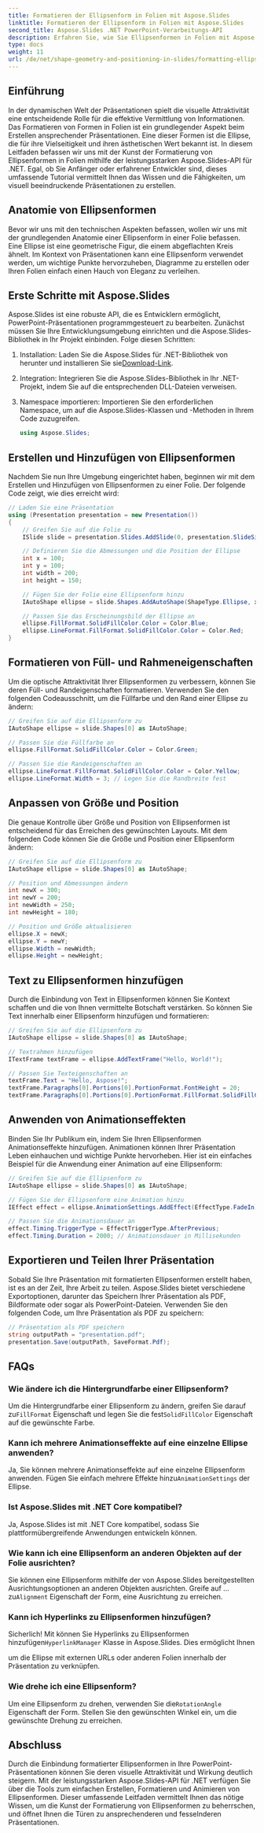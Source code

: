 ```yaml
---
title: Formatieren der Ellipsenform in Folien mit Aspose.Slides
linktitle: Formatieren der Ellipsenform in Folien mit Aspose.Slides
second_title: Aspose.Slides .NET PowerPoint-Verarbeitungs-API
description: Erfahren Sie, wie Sie Ellipsenformen in Folien mit Aspose.Slides für .NET formatieren. Diese Schritt-für-Schritt-Anleitung enthält Codebeispiele und beantwortet häufig gestellte Fragen.
type: docs
weight: 11
url: /de/net/shape-geometry-and-positioning-in-slides/formatting-ellipse-shape/
---
```


## Einführung

In der dynamischen Welt der Präsentationen spielt die visuelle Attraktivität eine entscheidende Rolle für die effektive Vermittlung von Informationen. Das Formatieren von Formen in Folien ist ein grundlegender Aspekt beim Erstellen ansprechender Präsentationen. Eine dieser Formen ist die Ellipse, die für ihre Vielseitigkeit und ihren ästhetischen Wert bekannt ist. In diesem Leitfaden befassen wir uns mit der Kunst der Formatierung von Ellipsenformen in Folien mithilfe der leistungsstarken Aspose.Slides-API für .NET. Egal, ob Sie Anfänger oder erfahrener Entwickler sind, dieses umfassende Tutorial vermittelt Ihnen das Wissen und die Fähigkeiten, um visuell beeindruckende Präsentationen zu erstellen.

## Anatomie von Ellipsenformen

Bevor wir uns mit den technischen Aspekten befassen, wollen wir uns mit der grundlegenden Anatomie einer Ellipsenform in einer Folie befassen. Eine Ellipse ist eine geometrische Figur, die einem abgeflachten Kreis ähnelt. Im Kontext von Präsentationen kann eine Ellipsenform verwendet werden, um wichtige Punkte hervorzuheben, Diagramme zu erstellen oder Ihren Folien einfach einen Hauch von Eleganz zu verleihen.

## Erste Schritte mit Aspose.Slides

Aspose.Slides ist eine robuste API, die es Entwicklern ermöglicht, PowerPoint-Präsentationen programmgesteuert zu bearbeiten. Zunächst müssen Sie Ihre Entwicklungsumgebung einrichten und die Aspose.Slides-Bibliothek in Ihr Projekt einbinden. Folge diesen Schritten:

1.  Installation: Laden Sie die Aspose.Slides für .NET-Bibliothek von herunter und installieren Sie sie[Download-Link](https://releases.aspose.com/slides/net/).

2. Integration: Integrieren Sie die Aspose.Slides-Bibliothek in Ihr .NET-Projekt, indem Sie auf die entsprechenden DLL-Dateien verweisen.

3. Namespace importieren: Importieren Sie den erforderlichen Namespace, um auf die Aspose.Slides-Klassen und -Methoden in Ihrem Code zuzugreifen.
   
   ```csharp
   using Aspose.Slides;
   ```

## Erstellen und Hinzufügen von Ellipsenformen

Nachdem Sie nun Ihre Umgebung eingerichtet haben, beginnen wir mit dem Erstellen und Hinzufügen von Ellipsenformen zu einer Folie. Der folgende Code zeigt, wie dies erreicht wird:

```csharp
// Laden Sie eine Präsentation
using (Presentation presentation = new Presentation())
{
    // Greifen Sie auf die Folie zu
    ISlide slide = presentation.Slides.AddSlide(0, presentation.SlideSize);

    // Definieren Sie die Abmessungen und die Position der Ellipse
    int x = 100;
    int y = 100;
    int width = 200;
    int height = 150;

    // Fügen Sie der Folie eine Ellipsenform hinzu
    IAutoShape ellipse = slide.Shapes.AddAutoShape(ShapeType.Ellipse, x, y, width, height);

    // Passen Sie das Erscheinungsbild der Ellipse an
    ellipse.FillFormat.SolidFillColor.Color = Color.Blue;
    ellipse.LineFormat.FillFormat.SolidFillColor.Color = Color.Red;
}
```

## Formatieren von Füll- und Rahmeneigenschaften

Um die optische Attraktivität Ihrer Ellipsenformen zu verbessern, können Sie deren Füll- und Randeigenschaften formatieren. Verwenden Sie den folgenden Codeausschnitt, um die Füllfarbe und den Rand einer Ellipse zu ändern:

```csharp
// Greifen Sie auf die Ellipsenform zu
IAutoShape ellipse = slide.Shapes[0] as IAutoShape;

// Passen Sie die Füllfarbe an
ellipse.FillFormat.SolidFillColor.Color = Color.Green;

// Passen Sie die Randeigenschaften an
ellipse.LineFormat.FillFormat.SolidFillColor.Color = Color.Yellow;
ellipse.LineFormat.Width = 3; // Legen Sie die Randbreite fest
```

## Anpassen von Größe und Position

Die genaue Kontrolle über Größe und Position von Ellipsenformen ist entscheidend für das Erreichen des gewünschten Layouts. Mit dem folgenden Code können Sie die Größe und Position einer Ellipsenform ändern:

```csharp
// Greifen Sie auf die Ellipsenform zu
IAutoShape ellipse = slide.Shapes[0] as IAutoShape;

// Position und Abmessungen ändern
int newX = 300;
int newY = 200;
int newWidth = 250;
int newHeight = 180;

// Position und Größe aktualisieren
ellipse.X = newX;
ellipse.Y = newY;
ellipse.Width = newWidth;
ellipse.Height = newHeight;
```

## Text zu Ellipsenformen hinzufügen

Durch die Einbindung von Text in Ellipsenformen können Sie Kontext schaffen und die von Ihnen vermittelte Botschaft verstärken. So können Sie Text innerhalb einer Ellipsenform hinzufügen und formatieren:

```csharp
// Greifen Sie auf die Ellipsenform zu
IAutoShape ellipse = slide.Shapes[0] as IAutoShape;

// Textrahmen hinzufügen
ITextFrame textFrame = ellipse.AddTextFrame("Hello, World!");

// Passen Sie Texteigenschaften an
textFrame.Text = "Hello, Aspose!";
textFrame.Paragraphs[0].Portions[0].PortionFormat.FontHeight = 20;
textFrame.Paragraphs[0].Portions[0].PortionFormat.FillFormat.SolidFillColor.Color = Color.White;
```

## Anwenden von Animationseffekten

Binden Sie Ihr Publikum ein, indem Sie Ihren Ellipsenformen Animationseffekte hinzufügen. Animationen können Ihrer Präsentation Leben einhauchen und wichtige Punkte hervorheben. Hier ist ein einfaches Beispiel für die Anwendung einer Animation auf eine Ellipsenform:

```csharp
// Greifen Sie auf die Ellipsenform zu
IAutoShape ellipse = slide.Shapes[0] as IAutoShape;

// Fügen Sie der Ellipsenform eine Animation hinzu
IEffect effect = ellipse.AnimationSettings.AddEffect(EffectType.FadeIn);

// Passen Sie die Animationsdauer an
effect.Timing.TriggerType = EffectTriggerType.AfterPrevious;
effect.Timing.Duration = 2000; // Animationsdauer in Millisekunden
```

## Exportieren und Teilen Ihrer Präsentation

Sobald Sie Ihre Präsentation mit formatierten Ellipsenformen erstellt haben, ist es an der Zeit, Ihre Arbeit zu teilen. Aspose.Slides bietet verschiedene Exportoptionen, darunter das Speichern Ihrer Präsentation als PDF, Bildformate oder sogar als PowerPoint-Dateien. Verwenden Sie den folgenden Code, um Ihre Präsentation als PDF zu speichern:

```csharp
// Präsentation als PDF speichern
string outputPath = "presentation.pdf";
presentation.Save(outputPath, SaveFormat.Pdf);
```

## FAQs

### Wie ändere ich die Hintergrundfarbe einer Ellipsenform?
 Um die Hintergrundfarbe einer Ellipsenform zu ändern, greifen Sie darauf zu`FillFormat` Eigenschaft und legen Sie die fest`SolidFillColor` Eigenschaft auf die gewünschte Farbe.

### Kann ich mehrere Animationseffekte auf eine einzelne Ellipse anwenden?
Ja, Sie können mehrere Animationseffekte auf eine einzelne Ellipsenform anwenden. Fügen Sie einfach mehrere Effekte hinzu`AnimationSettings` der Ellipse.

### Ist Aspose.Slides mit .NET Core kompatibel?
Ja, Aspose.Slides ist mit .NET Core kompatibel, sodass Sie plattformübergreifende Anwendungen entwickeln können.

### Wie kann ich eine Ellipsenform an anderen Objekten auf der Folie ausrichten?
 Sie können eine Ellipsenform mithilfe der von Aspose.Slides bereitgestellten Ausrichtungsoptionen an anderen Objekten ausrichten. Greife auf ... zu`Alignment` Eigenschaft der Form, eine Ausrichtung zu erreichen.

### Kann ich Hyperlinks zu Ellipsenformen hinzufügen?
 Sicherlich! Mit können Sie Hyperlinks zu Ellipsenformen hinzufügen`HyperlinkManager` Klasse in Aspose.Slides. Dies ermöglicht Ihnen

 um die Ellipse mit externen URLs oder anderen Folien innerhalb der Präsentation zu verknüpfen.

### Wie drehe ich eine Ellipsenform?
 Um eine Ellipsenform zu drehen, verwenden Sie die`RotationAngle` Eigenschaft der Form. Stellen Sie den gewünschten Winkel ein, um die gewünschte Drehung zu erreichen.

## Abschluss

Durch die Einbindung formatierter Ellipsenformen in Ihre PowerPoint-Präsentationen können Sie deren visuelle Attraktivität und Wirkung deutlich steigern. Mit der leistungsstarken Aspose.Slides-API für .NET verfügen Sie über die Tools zum einfachen Erstellen, Formatieren und Animieren von Ellipsenformen. Dieser umfassende Leitfaden vermittelt Ihnen das nötige Wissen, um die Kunst der Formatierung von Ellipsenformen zu beherrschen, und öffnet Ihnen die Türen zu ansprechenderen und fesselnderen Präsentationen.